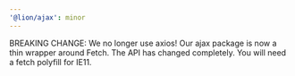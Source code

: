 ```yaml
---
'@lion/ajax': minor
---
```


BREAKING CHANGE: We no longer use axios! Our ajax package is now a thin wrapper around Fetch. The API has changed completely. You will need a fetch polyfill for IE11.
